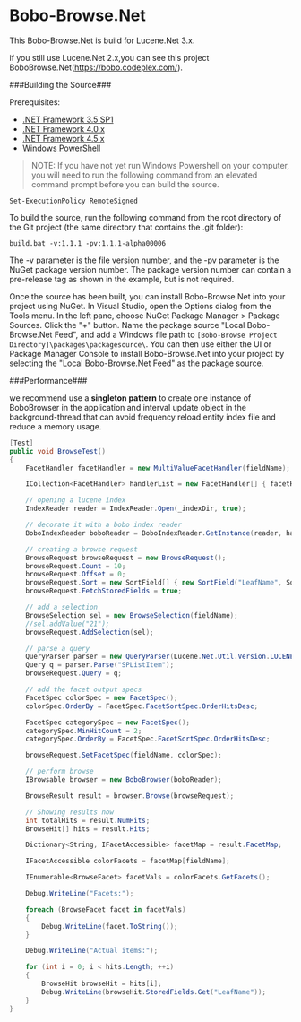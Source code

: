 Bobo-Browse.Net
===============

This Bobo-Browse.Net is build for Lucene.Net 3.x.

if you still use Lucene.Net 2.x,you can see this project BoboBrowse.Net(https://bobo.codeplex.com/).

###Building the Source###

Prerequisites:

- [.NET Framework 3.5 SP1](http://www.microsoft.com/en-us/download/details.aspx?id=25150)
- [.NET Framework 4.0.x](http://www.microsoft.com/en-us/download/details.aspx?id=17851)
- [.NET Framework 4.5.x](http://www.microsoft.com/en-us/download/details.aspx?id=42643)
- [Windows PowerShell](http://technet.microsoft.com/en-us/library/hh847837.aspx)

> NOTE: If you have not yet run Windows Powershell on your computer, you will need to run the following command from an elevated command prompt before you can build the source.

```
Set-ExecutionPolicy RemoteSigned
```

To build the source, run the following command from the root directory of the Git project (the same directory that contains the .git folder):

```
build.bat -v:1.1.1 -pv:1.1.1-alpha00006
```

The -v parameter is the file version number, and the -pv parameter is the NuGet package version number. The package version number can contain a pre-release tag as shown in the example, but is not required.

Once the source has been built, you can install Bobo-Browse.Net into your project using NuGet. In Visual Studio, open the Options dialog from the Tools menu. In the left pane, choose NuGet Package Manager > Package Sources. Click the "+" button. Name the package source "Local Bobo-Browse.Net Feed", and add a Windows file path to `[Bobo-Browse Project Directory]\packages\packagesource\`. You can then use either the UI or Package Manager Console to install Bobo-Browse.Net into your project by selecting the "Local Bobo-Browse.Net Feed" as the package source.

###Performance###

we recommend use a  **singleton pattern** to create one instance of BoboBrowser in the application and interval update  object in the background-thread.that can avoid frequency reload entity index file and reduce a memory usage.

```c#
[Test]
public void BrowseTest()
{
	FacetHandler facetHandler = new MultiValueFacetHandler(fieldName);

	ICollection<FacetHandler> handlerList = new FacetHandler[] { facetHandler };

	// opening a lucene index
	IndexReader reader = IndexReader.Open(_indexDir, true);

	// decorate it with a bobo index reader
	BoboIndexReader boboReader = BoboIndexReader.GetInstance(reader, handlerList);

	// creating a browse request
	BrowseRequest browseRequest = new BrowseRequest();
	browseRequest.Count = 10;
	browseRequest.Offset = 0;
	browseRequest.Sort = new SortField[] { new SortField("LeafName", SortField.STRING) };
	browseRequest.FetchStoredFields = true;

	// add a selection
	BrowseSelection sel = new BrowseSelection(fieldName);
	//sel.addValue("21");
	browseRequest.AddSelection(sel);

	// parse a query
	QueryParser parser = new QueryParser(Lucene.Net.Util.Version.LUCENE_29, "Entity", new KeywordAnalyzer());
	Query q = parser.Parse("SPListItem");
	browseRequest.Query = q;

	// add the facet output specs
	FacetSpec colorSpec = new FacetSpec();
	colorSpec.OrderBy = FacetSpec.FacetSortSpec.OrderHitsDesc;

	FacetSpec categorySpec = new FacetSpec();
	categorySpec.MinHitCount = 2;
	categorySpec.OrderBy = FacetSpec.FacetSortSpec.OrderHitsDesc;

	browseRequest.SetFacetSpec(fieldName, colorSpec);

	// perform browse
	IBrowsable browser = new BoboBrowser(boboReader);

	BrowseResult result = browser.Browse(browseRequest);

	// Showing results now
	int totalHits = result.NumHits;
	BrowseHit[] hits = result.Hits;

	Dictionary<String, IFacetAccessible> facetMap = result.FacetMap;

	IFacetAccessible colorFacets = facetMap[fieldName];

	IEnumerable<BrowseFacet> facetVals = colorFacets.GetFacets();

	Debug.WriteLine("Facets:");

	foreach (BrowseFacet facet in facetVals)
	{
		Debug.WriteLine(facet.ToString());
	}

	Debug.WriteLine("Actual items:");

	for (int i = 0; i < hits.Length; ++i)
	{
		BrowseHit browseHit = hits[i];
		Debug.WriteLine(browseHit.StoredFields.Get("LeafName"));
	}
}
```